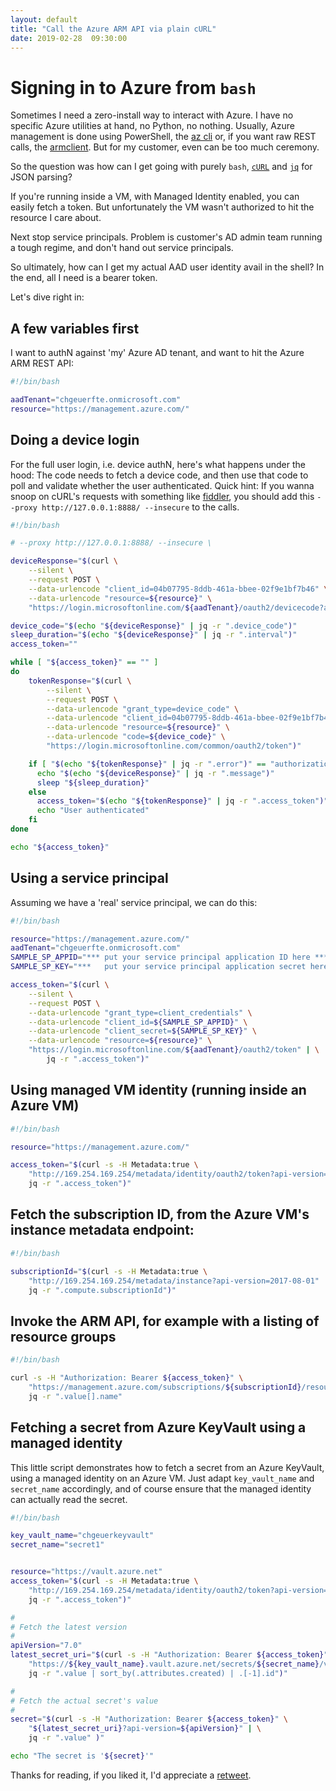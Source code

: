 ```yaml
---
layout: default
title: "Call the Azure ARM API via plain cURL"
date: 2019-02-28  09:30:00
---
```


# Signing in to Azure from `bash`

Sometimes I need a zero-install way to interact with Azure. I have no specific Azure utilities at hand, no Python, no nothing. Usually, Azure management is done using PowerShell, the [az cli](https://docs.microsoft.com/en-us/cli/azure/install-azure-cli?view=azure-cli-latest) or, if you want raw REST calls, the [armclient](https://github.com/projectkudu/ARMClient). But for my customer, even can be too much ceremony.

So the question was how can I get going with purely `bash`, [`cURL`](https://curl.haxx.se/) and [`jq`](https://github.com/stedolan/jq/releases/download/jq-1.6/jq-linux64) for JSON parsing?

If you're running inside a VM, with Managed Identity enabled, you can easily fetch a token. But unfortunately the VM wasn't authorized to hit the resource I care about.

Next stop service principals. Problem is customer's AD admin team running a tough regime, and don't hand out service principals.

So ultimately, how can I get my actual AAD user identity avail in the shell? In the end, all I need is a bearer token.

Let's dive right in:

## A few variables first

I want to authN against 'my' Azure AD tenant, and want to hit the Azure ARM REST API:

```bash
#!/bin/bash

aadTenant="chgeuerfte.onmicrosoft.com"
resource="https://management.azure.com/"
```

## Doing a device login

For the full user login, i.e. device authN, here's what happens under the hood: The code needs to fetch a device code, and then use that code to poll and validate whether the user authenticated. Quick hint: If you wanna snoop on cURL's requests with something like [fiddler](https://www.telerik.com/fiddler), you should add this `--proxy http://127.0.0.1:8888/ --insecure` to the calls. 

```bash
#!/bin/bash

# --proxy http://127.0.0.1:8888/ --insecure \

deviceResponse="$(curl \
    --silent \
    --request POST \
    --data-urlencode "client_id=04b07795-8ddb-461a-bbee-02f9e1bf7b46" \
    --data-urlencode "resource=${resource}" \
    "https://login.microsoftonline.com/${aadTenant}/oauth2/devicecode?api-version=1.0")"

device_code="$(echo "${deviceResponse}" | jq -r ".device_code")"
sleep_duration="$(echo "${deviceResponse}" | jq -r ".interval")"
access_token=""

while [ "${access_token}" == "" ]
do
    tokenResponse="$(curl \
        --silent \
        --request POST \
        --data-urlencode "grant_type=device_code" \
        --data-urlencode "client_id=04b07795-8ddb-461a-bbee-02f9e1bf7b46" \
        --data-urlencode "resource=${resource}" \
        --data-urlencode "code=${device_code}" \
        "https://login.microsoftonline.com/common/oauth2/token")"

    if [ "$(echo "${tokenResponse}" | jq -r ".error")" == "authorization_pending" ]; then
      echo "$(echo "${deviceResponse}" | jq -r ".message")"
      sleep "${sleep_duration}"
    else
      access_token="$(echo "${tokenResponse}" | jq -r ".access_token")"
      echo "User authenticated"
    fi
done

echo "${access_token}"
```

## Using a service principal

Assuming we have a 'real' service principal, we can do this: 

```bash
#!/bin/bash

resource="https://management.azure.com/"
aadTenant="chgeuerfte.onmicrosoft.com"
SAMPLE_SP_APPID="*** put your service principal application ID here ***"
SAMPLE_SP_KEY="***   put your service principal application secret here ***"

access_token="$(curl \
    --silent \
    --request POST \
    --data-urlencode "grant_type=client_credentials" \
    --data-urlencode "client_id=${SAMPLE_SP_APPID}" \
    --data-urlencode "client_secret=${SAMPLE_SP_KEY}" \
    --data-urlencode "resource=${resource}" \
    "https://login.microsoftonline.com/${aadTenant}/oauth2/token" | \
        jq -r ".access_token")"
```

## Using managed VM identity (running inside an Azure VM)

```bash
#!/bin/bash

resource="https://management.azure.com/"

access_token="$(curl -s -H Metadata:true \
    "http://169.254.169.254/metadata/identity/oauth2/token?api-version=2018-02-01&resource=${resource}" | \
    jq -r ".access_token")"
```

## Fetch the subscription ID, from the Azure VM's instance metadata endpoint:

```bash
#!/bin/bash

subscriptionId="$(curl -s -H Metadata:true \
    "http://169.254.169.254/metadata/instance?api-version=2017-08-01" | \
    jq -r ".compute.subscriptionId")"
```

## Invoke the ARM API, for example with a listing of resource groups

```bash
#!/bin/bash

curl -s -H "Authorization: Bearer ${access_token}" \
    "https://management.azure.com/subscriptions/${subscriptionId}/resourcegroups?api-version=2018-05-01" | \
    jq -r ".value[].name"
```

## Fetching a secret from Azure KeyVault using a managed identity

This little script demonstrates how to fetch a secret from an Azure KeyVault, using a managed identity on an Azure VM. Just adapt `key_vault_name` and `secret_name` accordingly, and of course ensure that the managed identity can actually read the secret. 

```bash
#!/bin/bash

key_vault_name="chgeuerkeyvault"
secret_name="secret1"


resource="https://vault.azure.net"
access_token="$(curl -s -H Metadata:true \
    "http://169.254.169.254/metadata/identity/oauth2/token?api-version=2018-02-01&resource=${resource}" | \
    jq -r ".access_token")"

#
# Fetch the latest version
#
apiVersion="7.0"
latest_secret_uri="$(curl -s -H "Authorization: Bearer ${access_token}" \
    "https://${key_vault_name}.vault.azure.net/secrets/${secret_name}/versions?api-version=${apiVersion}" | \
    jq -r ".value | sort_by(.attributes.created) | .[-1].id")"

#
# Fetch the actual secret's value
#
secret="$(curl -s -H "Authorization: Bearer ${access_token}" \
    "${latest_secret_uri}?api-version=${apiVersion}" | \
    jq -r ".value" )"

echo "The secret is '${secret}'"
```


Thanks for reading, if you liked it, I'd appreciate a [retweet](https://twitter.com/chgeuer/status/1101119486747439105).
